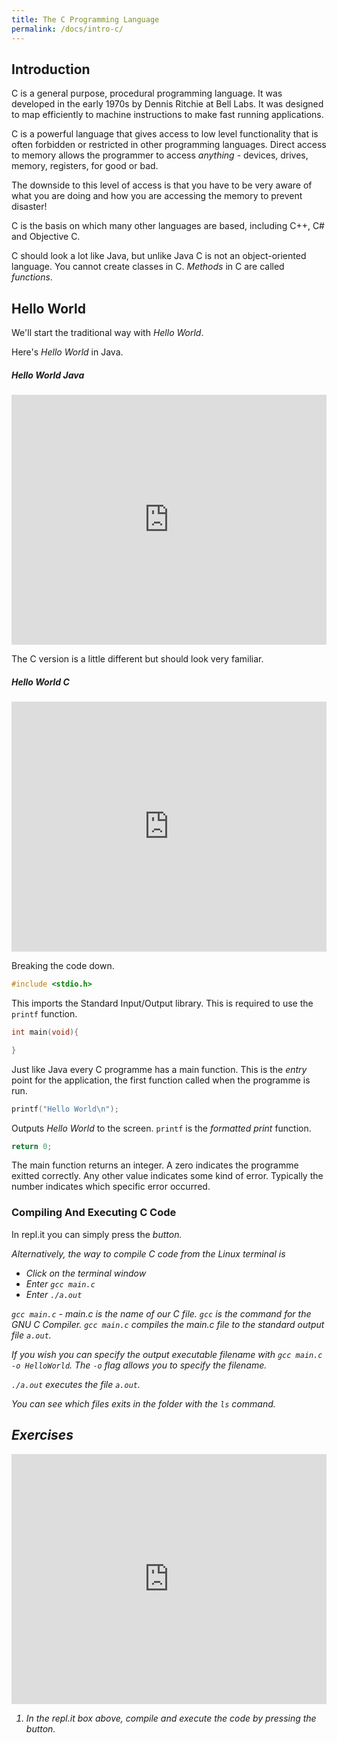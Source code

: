 ```yaml
---
title: The C Programming Language
permalink: /docs/intro-c/
---
```


## Introduction

C is a general purpose, procedural programming language. It was developed in the early 1970s by Dennis Ritchie at Bell Labs. 
It was designed to map efficiently to machine instructions to make fast running applications.  

C is a powerful language that gives access to low level functionality that is often forbidden or restricted in other programming languages. Direct access to memory allows the programmer to access *anything* - devices, drives, memory, registers, for good or bad. 

The downside to this level of access is that you have to be very aware of what you are doing and how you are accessing the memory to prevent disaster!

C is the basis on which many other languages are based, including C++, C# and Objective C.

C should look a lot like Java, but unlike Java C is not an object-oriented language. You cannot create classes in C. *Methods* in C are called *functions*.  

## Hello World

We'll start the traditional way with *Hello World*.  

Here's *Hello World* in Java.

##### Hello World Java
 <iframe title="Hello World in Java" height="400px" width="100%" src="https://repl.it/@andyguest/JavaHelloWorld?lite=true" scrolling="no" frameborder="no" allowtransparency="true" allowfullscreen="true" sandbox="allow-forms allow-pointer-lock allow-popups allow-same-origin allow-scripts allow-modals"></iframe>  

The C version is a little different but should look very familiar.  

##### Hello World C
 <iframe title="Hello World in C" height="400px" width="100%" src="https://repl.it/@andyguest/HelloWorld?lite=true" scrolling="no" frameborder="no" allowtransparency="true" allowfullscreen="true" sandbox="allow-forms allow-pointer-lock allow-popups allow-same-origin allow-scripts allow-modals"></iframe>  

Breaking the code down.  

<div class="row">
  <div class="col-md-6" markdown="1">  

```c
#include <stdio.h>
```  

  </div>
  <div class="col-md-6" markdown="1">  

This imports the Standard Input/Output library. This is required to use the ```printf``` function.  
  
  </div>
</div>

<div class="row">
  <div class="col-md-6" markdown="1">  

```c
int main(void){

}
```   
  
  </div>
  <div class="col-md-6" markdown="1">  

Just like Java every C programme has a main function. This is the *entry* point for the application, the first function called when the programme is run.  
  
  </div>
</div>

<div class="row">
  <div class="col-md-6" markdown="1">  

```c
printf("Hello World\n");
```   
  
  </div>
  <div class="col-md-6" markdown="1">  

Outputs *Hello World* to the screen. ```printf``` is the *formatted print* function.  
  
  </div>
</div>

<div class="row">
  <div class="col-md-6" markdown="1">  

```c
return 0;
```   
  
  </div>
  <div class="col-md-6" markdown="1">  

The main function returns an integer. A zero indicates the programme exitted correctly. Any other value indicates some kind of error. Typically the number indicates which specific error occurred.
  
  </div>
</div>

### Compiling And Executing C Code

In repl.it you can simply press the <i class="fa fa-play" aria-hidden="true"><body> button.  

Alternatively, the way to compile C code from the Linux terminal is  
* Click on the terminal window
* Enter ```gcc main.c```
* Enter ```./a.out```

```gcc main.c``` - main.c is the name of our C file. ```gcc``` is the command for the GNU C Compiler. ```gcc main.c``` compiles the main.c file to the standard output file ```a.out```.  

If you wish you can specify the output executable filename with ```gcc main.c -o HelloWorld```. The ```-o``` flag allows you to specify the filename.  

```./a.out``` executes the file ```a.out```.  

You can see which files exits in the folder with the `ls` command.  

## Exercises

 <iframe title="Hello World in C" height="400px" width="100%" src="https://repl.it/@andyguest/HelloWorld?lite=true" scrolling="no" frameborder="no" allowtransparency="true" allowfullscreen="true" sandbox="allow-forms allow-pointer-lock allow-popups allow-same-origin allow-scripts allow-modals"></iframe>  

1. In the repl.it box above, compile and execute the code by pressing the <i class="fa fa-play" aria-hidden="true"> button.   
